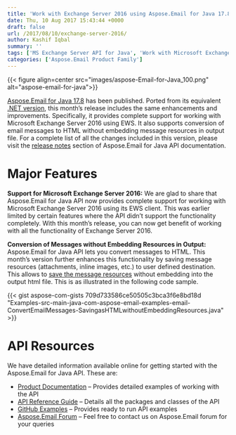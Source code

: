 ```yaml
---
title: 'Work with Exchange Server 2016 using Aspose.Email for Java 17.8'
date: Thu, 10 Aug 2017 15:43:44 +0000
draft: false
url: /2017/08/10/exchange-server-2016/
author: Kashif Iqbal
summary: ''
tags: ['MS Exchange Server API for Java', 'Work with Microsoft Exchange Server in Java']
categories: ['Aspose.Email Product Family']
---
```




{{< figure align=center src="images/aspose-Email-for-Java_100.png" alt="aspose-email-for-java">}}


[Aspose.Email for Java 17.8][1] has been published. Ported from its equivalent [.NET version][2], this month’s release includes the same enhancements and improvements. Specifically, it provides complete support for working with Microsoft Exchange Server 2016 using EWS. It also supports conversion of email messages to HTML without embedding message resources in output file. For a complete list of all the changes included in this version, please visit the [release notes][3] section of Aspose.Email for Java API documentation.

# Major Features

**Support for Microsoft Exchange Server 2016:** We are glad to share that Aspose.Email for Java API now provides complete support for working with Microsoft Exchange Server 2016 using its EWS client. This was earlier limited by certain features where the API didn’t support the functionality completely. With this month’s release, you can now get benefit of working with all the functionality of Exchange Server 2016.

**Conversion of Messages without Embedding Resources in Output:** Aspose.Email for Java API lets you convert messages to HTML. This month’s version further enhances this functionality by saving message resources (attachments, inline images, etc.) to user defined destination. This allows to [save the message resources][4] without embedding into the output html file. This is as illustrated in the following code sample.

{{< gist aspose-com-gists 709d733586ce50505c3bca3f6e8bd18d "Examples-src-main-java-com-aspose-email-examples-email-ConvertEmailMessages-SavingasHTMLwithoutEmbeddingResources.java" >}}

# API Resources

We have detailed information available online for getting started with the Aspose.Email for Java API. These are:

*   [Product Documentation][5] – Provides detailed examples of working with the API
*   [API Reference Guide][6] – Details all the packages and classes of the API
*   [GitHub Examples][7] – Provides ready to run API examples
*   [Aspose.Email Forum][8] – Feel free to contact us on Aspose.Email forum for your queries




[1]: https://downloads.aspose.com/email/java
[2]: https://blog.aspose.com/2017/08/09/exchange-server-2016-supported/
[3]: https://docs.aspose.com/display/emailjava/Aspose.Email+for+Java+17.8+Release+Notes
[4]: https://docs.aspose.com/display/emailjava/Loading+and+Saving+Message#LoadingandSavingMessage-SavingasHTMLwithoutEmbeddingResources
[5]: https://docs.aspose.com/display/emailjava/Home
[6]: https://apireference.aspose.com/java/email
[7]: https://github.com/aspose-email/Aspose.Email-for-Java
[8]: https://forum.aspose.com/c/email




